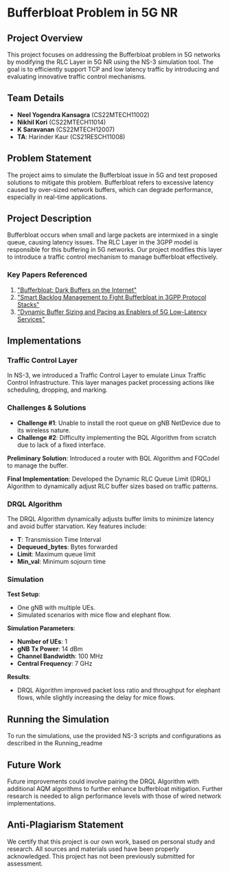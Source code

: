 # Bufferbloat Problem in 5G NR

## Project Overview

This project focuses on addressing the Bufferbloat problem in 5G networks by modifying the RLC Layer in 5G NR using the NS-3 simulation tool. The goal is to efficiently support TCP and low latency traffic by introducing and evaluating innovative traffic control mechanisms.

## Team Details

- **Neel Yogendra Kansagra** (CS22MTECH11002)
- **Nikhil Kori** (CS22MTECH11014)
- **K Saravanan** (CS22MTECH12007)
- **TA**: Harinder Kaur (CS21RESCH11008)

## Problem Statement

The project aims to simulate the Bufferbloat issue in 5G and test proposed solutions to mitigate this problem. Bufferbloat refers to excessive latency caused by over-sized network buffers, which can degrade performance, especially in real-time applications.

## Project Description

Bufferbloat occurs when small and large packets are intermixed in a single queue, causing latency issues. The RLC Layer in the 3GPP model is responsible for this buffering in 5G networks. Our project modifies this layer to introduce a traffic control mechanism to manage bufferbloat effectively.

### Key Papers Referenced

1. ["Bufferbloat: Dark Buffers on the Internet"](https://dl.acm.org/doi/10.1145/2063166.2071893)
2. ["Smart Backlog Management to Fight Bufferbloat in 3GPP Protocol Stacks"](https://ieeexplore.ieee.org/document/8651727)
3. ["Dynamic Buffer Sizing and Pacing as Enablers of 5G Low-Latency Services"](https://ieeexplore.ieee.org/document/9169837)

## Implementations

### Traffic Control Layer

In NS-3, we introduced a Traffic Control Layer to emulate Linux Traffic Control Infrastructure. This layer manages packet processing actions like scheduling, dropping, and marking.

### Challenges & Solutions

- **Challenge #1**: Unable to install the root queue on gNB NetDevice due to its wireless nature.
- **Challenge #2**: Difficulty implementing the BQL Algorithm from scratch due to lack of a fixed interface.

**Preliminary Solution**: Introduced a router with BQL Algorithm and FQCodel to manage the buffer.

**Final Implementation**: Developed the Dynamic RLC Queue Limit (DRQL) Algorithm to dynamically adjust RLC buffer sizes based on traffic patterns.

### DRQL Algorithm

The DRQL Algorithm dynamically adjusts buffer limits to minimize latency and avoid buffer starvation. Key features include:
- **T**: Transmission Time Interval
- **Dequeued_bytes**: Bytes forwarded
- **Limit**: Maximum queue limit
- **Min_val**: Minimum sojourn time

### Simulation

**Test Setup**:
- One gNB with multiple UEs.
- Simulated scenarios with mice flow and elephant flow.

**Simulation Parameters**:
- **Number of UEs**: 1
- **gNB Tx Power**: 14 dBm
- **Channel Bandwidth**: 100 MHz
- **Central Frequency**: 7 GHz

**Results**:
- DRQL Algorithm improved packet loss ratio and throughput for elephant flows, while slightly increasing the delay for mice flows.

## Running the Simulation

To run the simulations, use the provided NS-3 scripts and configurations as described in the Running_readme

## Future Work

Future improvements could involve pairing the DRQL Algorithm with additional AQM algorithms to further enhance bufferbloat mitigation. Further research is needed to align performance levels with those of wired network implementations.

## Anti-Plagiarism Statement

We certify that this project is our own work, based on personal study and research. All sources and materials used have been properly acknowledged. This project has not been previously submitted for assessment.


